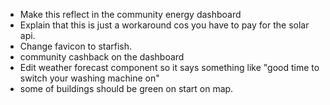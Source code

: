 - Make this reflect in the community energy dashboard
- Explain that this is just a workaround cos you have to pay for the solar api.
- Change favicon to starfish.
- community cashback on the dashboard
- Edit weather forecast component so it says something like "good time to switch your washing machine on"
- some of buildings should be green on start on map.
